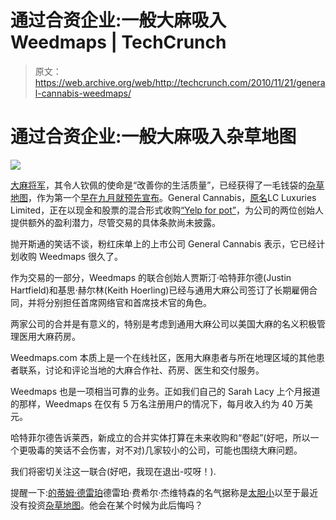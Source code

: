 # 通过合资企业:一般大麻吸入 Weedmaps | TechCrunch

> 原文：<https://web.archive.org/web/http://techcrunch.com/2010/11/21/general-cannabis-weedmaps/>

# 通过合资企业:一般大麻吸入杂草地图

![](img/74959d0677b1142c0e58605e2fbe446e.png)

[大麻将军](https://web.archive.org/web/20230324172451/http://generalcannabis.com/)，其令人钦佩的使命是“改善你的生活质量”，已经获得了一毛钱袋的[杂草地图](https://web.archive.org/web/20230324172451/http://legalmarijuanadispensary.com/)，作为第一个[早在九月就预先宣布](https://web.archive.org/web/20230324172451/https://techcrunch.com/2010/09/03/weedmaps/)。General Cannabis，[原名](https://web.archive.org/web/20230324172451/http://www.marketwatch.com/story/lc-luxuries-limited-receives-formal-approval-for-name-change-to-general-cannabis-inc-2010-11-16?reflink=MW_news_stmp)LC Luxuries Limited，正在以现金和股票的混合形式收购[“Yelp for pot”](https://web.archive.org/web/20230324172451/https://techcrunch.com/2009/03/12/weedmaps-wants-to-be-a-yelp-for-cannabis-clubs/)，为公司的两位创始人提供额外的盈利潜力，尽管交易的具体条款尚未披露。

抛开斯通的笑话不谈，粉红床单上的上市公司 General Cannabis 表示，它已经计划收购 Weedmaps 很久了。

作为交易的一部分，Weedmaps 的联合创始人贾斯汀·哈特菲尔德(Justin Hartfield)和基思·赫尔林(Keith Hoerling)已经与通用大麻公司签订了长期雇佣合同，并将分别担任首席网络官和首席技术官的角色。

两家公司的合并是有意义的，特别是考虑到通用大麻公司以美国大麻的名义积极管理医用大麻药房。

Weedmaps.com 本质上是一个在线社区，医用大麻患者与所在地理区域的其他患者联系，讨论和评论当地的大麻合作社、药房、医生和交付服务。

Weedmaps 也是一项相当可靠的业务。正如我们自己的 Sarah Lacy 上个月报道的那样，Weedmaps 在仅有 5 万名注册用户的情况下，每月收入约为 40 万美元。

哈特菲尔德告诉莱西，新成立的合并实体打算在未来收购和“卷起”(好吧，所以一个更吸毒的笑话不会伤害，对不对)几家较小的公司，可能也围绕大麻问题。

我们将密切关注这一联合(好吧，我现在退出-哎呀！).

提醒一下:[的](https://web.archive.org/web/20230324172451/http://www.crunchbase.com/financial-organization/draper-fisher-jurvetson)[蒂姆·德雷珀](https://web.archive.org/web/20230324172451/http://www.crunchbase.com/person/timothy-draper)德雷珀·费希尔·杰维特森的名气据称是[太胆小](https://web.archive.org/web/20230324172451/https://techcrunch.com/2010/08/25/dude-i-am-so-high-right-now/)以至于最近没有投资[杂草地图](https://web.archive.org/web/20230324172451/http://www.crunchbase.com/company/weedmaps)。他会在某个时候为此后悔吗？